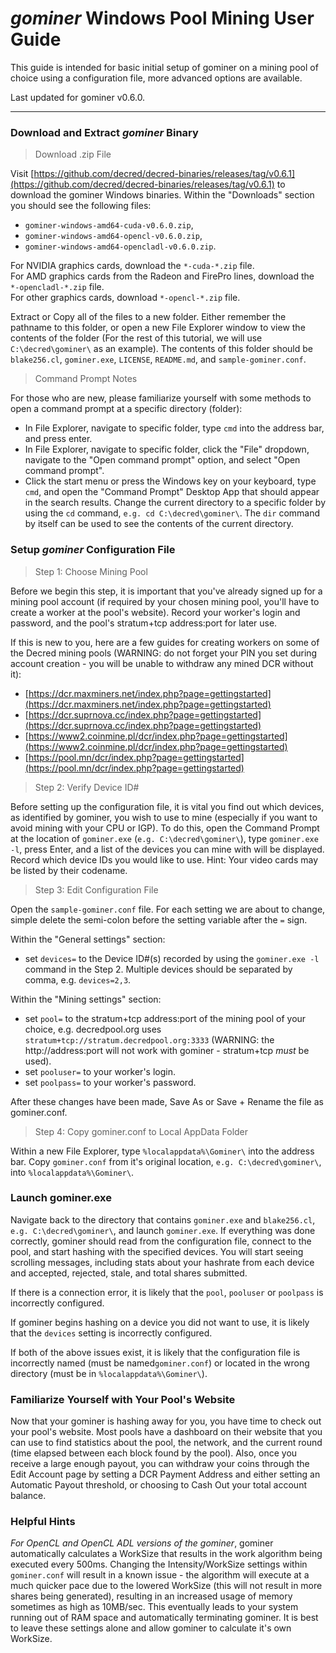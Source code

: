 # **<i class="fa fa-windows"></i> *gominer* Windows Pool Mining User Guide**

This guide is intended for basic initial setup of gominer on a mining pool of choice using a configuration file, more advanced options are available.

Last updated for gominer v0.6.0.

---

### **<i class="fa fa-download"></i> Download and Extract *gominer* Binary**


>Download .zip File

Visit [https://github.com/decred/decred-binaries/releases/tag/v0.6.1](https://github.com/decred/decred-binaries/releases/tag/v0.6.1) to download the gominer Windows binaries. Within the "Downloads" section you should see the following files:

- `gominer-windows-amd64-cuda-v0.6.0.zip`,
- `gominer-windows-amd64-opencl-v0.6.0.zip`,
- `gominer-windows-amd64-opencladl-v0.6.0.zip`.

For NVIDIA graphics cards, download the `*-cuda-*.zip` file. <br />
For AMD graphics cards from the Radeon and FirePro lines, download the `*-opencladl-*.zip` file. <br />
For other graphics cards, download `*-opencl-*.zip` file.

Extract or Copy all of the files to a new folder. Either remember the pathname to this folder, or open a new File Explorer window to view the contents of the folder (For the rest of this tutorial, we will use `C:\decred\gominer\` as an example). The contents of this folder should be `blake256.cl`, `gominer.exe`, `LICENSE`, `README.md`, and `sample-gominer.conf`.

> Command Prompt Notes

For those who are new, please familiarize yourself with some methods to open a command prompt at a specific directory (folder):

- In File Explorer, navigate to specific folder, type `cmd` into the address bar, and press enter.
- In File Explorer, navigate to specific folder, click the "File" dropdown, navigate to the "Open command prompt" option, and select "Open command prompt".
- Click the start menu or press the Windows key on your keyboard, type `cmd`, and open the "Command Prompt" Desktop App that should appear in the search results. Change the current directory to a specific folder by using the `cd` command, `e.g. cd C:\decred\gominer\`. The `dir` command by itself can be used to see the contents of the current directory.

### **Setup *gominer* Configuration File**

> Step 1: Choose Mining Pool

Before we begin this step, it is important that you've already signed up for a mining pool account (if required by your chosen mining pool, you'll have to create a worker at the pool's website). Record your worker's login and password, and the pool's stratum+tcp address:port for later use.

If this is new to you, here are a few guides for creating workers on some of the Decred mining pools (WARNING: do not forget your PIN you set during account creation - you will be unable to withdraw any mined DCR without it):

- [https://dcr.maxminers.net/index.php?page=gettingstarted](https://dcr.maxminers.net/index.php?page=gettingstarted)
- [https://dcr.suprnova.cc/index.php?page=gettingstarted](https://dcr.suprnova.cc/index.php?page=gettingstarted)
- [https://www2.coinmine.pl/dcr/index.php?page=gettingstarted](https://www2.coinmine.pl/dcr/index.php?page=gettingstarted)
- [https://pool.mn/dcr/index.php?page=gettingstarted](https://pool.mn/dcr/index.php?page=gettingstarted)

> Step 2: Verify Device ID#

Before setting up the configuration file, it is vital you find out which devices, as identified by gominer, you wish to use to mine (especially if you want to avoid mining with your CPU or IGP). To do this, open the Command Prompt at the location of `gominer.exe` (`e.g. C:\decred\gominer\`), type `gominer.exe -l`, press Enter, and a list of the devices you can mine with will be displayed. Record which device IDs you would like to use. Hint: Your video cards may be listed by their codename.

> Step 3: Edit Configuration File

Open the `sample-gominer.conf` file. For each setting we are about to change, simple delete the semi-colon before the setting variable after the `=` sign. 

Within the "General settings" section:

- set `devices=` to the Device ID#(s) recorded by using the `gominer.exe -l` command in the Step 2. Multiple devices should be separated by comma, e.g. `devices=2,3`.

Within the "Mining settings" section:

- set `pool=` to the stratum+tcp address:port of the mining pool of your choice, e.g. decredpool.org uses `stratum+tcp://stratum.decredpool.org:3333` (WARNING: the http://address:port will not work with gominer - stratum+tcp *must* be used).
- set `pooluser=` to your worker's login.
- set `poolpass=` to your worker's password.

After these changes have been made, Save As or Save + Rename the file as gominer.conf.

> Step 4: Copy gominer.conf to Local AppData Folder

Within a new File Explorer, type `%localappdata%\Gominer\` into the address bar. Copy `gominer.conf` from it's original location, `e.g. C:\decred\gominer\`, into `%localappdata%\Gominer\`.

### **Launch gominer.exe**

Navigate back to the directory that contains `gominer.exe` and `blake256.cl`, `e.g. C:\decred\gominer\`, and launch `gominer.exe`. If everything was done correctly, gominer should read from the configuration file, connect to the pool, and start hashing with the specified devices. You will start seeing scrolling messages, including stats about your hashrate from each device and accepted, rejected, stale, and total shares submitted.

If there is a connection error, it is likely that the `pool`, `pooluser` or `poolpass` is incorrectly configured.

If gominer begins hashing on a device you did not want to use, it is likely that the `devices` setting is incorrectly configured.

If both of the above issues exist, it is likely that the configuration file is incorrectly named (must be named`gominer.conf`) or located in the wrong directory (must be in `%localappdata%\Gominer\`).

### **Familiarize Yourself with Your Pool's Website**

Now that your gominer is hashing away for you, you have time to check out your pool's website. Most pools have a dashboard on their website that you can use to find statistics about the pool, the network, and the current round (time elapsed between each block found by the pool). Also, once you receive a large enough payout, you can withdraw your coins through the Edit Account page by setting a DCR Payment Address and either setting an Automatic Payout threshold, or choosing to Cash Out your total account balance.

### **Helpful Hints**

*For OpenCL and OpenCL ADL versions of the gominer*, gominer automatically calculates a WorkSize that results in the work algorithm being executed every 500ms. Changing the Intensity/WorkSize settings within `gominer.conf` will result in a known issue - the algorithm will execute at a much quicker pace due to the lowered WorkSize (this will not result in more shares being generated), resulting in an increased usage of memory sometimes as high as 10MB/sec. This eventually leads to your system running out of RAM space and automatically terminating gominer. It is best to leave these settings alone and allow gominer to calculate it's own WorkSize.